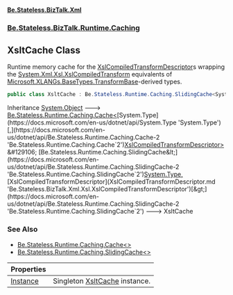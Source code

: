 #### [Be.Stateless.BizTalk.Xml](README.md 'README')
### [Be.Stateless.BizTalk.Runtime.Caching](Be.Stateless.BizTalk.Runtime.Caching.md 'Be.Stateless.BizTalk.Runtime.Caching')

## XsltCache Class

Runtime memory cache for the [XslCompiledTransformDescriptor](XslCompiledTransformDescriptor.md 'Be.Stateless.BizTalk.Xml.Xsl.XslCompiledTransformDescriptor')s wrapping the [System.Xml.Xsl.XslCompiledTransform](https://docs.microsoft.com/en-us/dotnet/api/System.Xml.Xsl.XslCompiledTransform 'System.Xml.Xsl.XslCompiledTransform') equivalents of [Microsoft.XLANGs.BaseTypes.TransformBase](https://docs.microsoft.com/en-us/dotnet/api/Microsoft.XLANGs.BaseTypes.TransformBase 'Microsoft.XLANGs.BaseTypes.TransformBase')-derived types.

```csharp
public class XsltCache : Be.Stateless.Runtime.Caching.SlidingCache<System.Type, Be.Stateless.BizTalk.Xml.Xsl.XslCompiledTransformDescriptor>
```

Inheritance [System.Object](https://docs.microsoft.com/en-us/dotnet/api/System.Object 'System.Object') &#129106; [Be.Stateless.Runtime.Caching.Cache&lt;](https://docs.microsoft.com/en-us/dotnet/api/Be.Stateless.Runtime.Caching.Cache-2 'Be.Stateless.Runtime.Caching.Cache`2')[System.Type](https://docs.microsoft.com/en-us/dotnet/api/System.Type 'System.Type')[,](https://docs.microsoft.com/en-us/dotnet/api/Be.Stateless.Runtime.Caching.Cache-2 'Be.Stateless.Runtime.Caching.Cache`2')[XslCompiledTransformDescriptor](XslCompiledTransformDescriptor.md 'Be.Stateless.BizTalk.Xml.Xsl.XslCompiledTransformDescriptor')[&gt;](https://docs.microsoft.com/en-us/dotnet/api/Be.Stateless.Runtime.Caching.Cache-2 'Be.Stateless.Runtime.Caching.Cache`2') &#129106; [Be.Stateless.Runtime.Caching.SlidingCache&lt;](https://docs.microsoft.com/en-us/dotnet/api/Be.Stateless.Runtime.Caching.SlidingCache-2 'Be.Stateless.Runtime.Caching.SlidingCache`2')[System.Type](https://docs.microsoft.com/en-us/dotnet/api/System.Type 'System.Type')[,](https://docs.microsoft.com/en-us/dotnet/api/Be.Stateless.Runtime.Caching.SlidingCache-2 'Be.Stateless.Runtime.Caching.SlidingCache`2')[XslCompiledTransformDescriptor](XslCompiledTransformDescriptor.md 'Be.Stateless.BizTalk.Xml.Xsl.XslCompiledTransformDescriptor')[&gt;](https://docs.microsoft.com/en-us/dotnet/api/Be.Stateless.Runtime.Caching.SlidingCache-2 'Be.Stateless.Runtime.Caching.SlidingCache`2') &#129106; XsltCache

### See Also
- [Be.Stateless.Runtime.Caching.Cache&lt;&gt;](https://docs.microsoft.com/en-us/dotnet/api/Be.Stateless.Runtime.Caching.Cache-2 'Be.Stateless.Runtime.Caching.Cache`2')
- [Be.Stateless.Runtime.Caching.SlidingCache&lt;&gt;](https://docs.microsoft.com/en-us/dotnet/api/Be.Stateless.Runtime.Caching.SlidingCache-2 'Be.Stateless.Runtime.Caching.SlidingCache`2')

| Properties | |
| :--- | :--- |
| [Instance](XsltCache.Instance.md 'Be.Stateless.BizTalk.Runtime.Caching.XsltCache.Instance') | Singleton [XsltCache](XsltCache.md 'Be.Stateless.BizTalk.Runtime.Caching.XsltCache') instance. |
